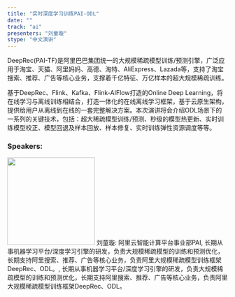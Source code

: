 ```yaml
---
title: "实时深度学习训练PAI-ODL"
date: "" 
track: "ai"
presenters: "刘童璇"
stype: "中文演讲"
---
```

DeepRec(PAI-TF)是阿里巴巴集团统一的大规模稀疏模型训练/预测引擎，广泛应用于淘宝、天猫、阿里妈妈、高德、淘特、AliExpress、Lazada等，支持了淘宝搜索、推荐、广告等核心业务，支撑着千亿特征、万亿样本的超大规模稀疏训练。

基于DeepRec、Flink、Kafka、Flink-AIFlow打造的Online Deep Learning，将在线学习与离线训练相结合，打造一体化的在线离线学习框架，基于云原生架构，提供给用户从离线到在线的一套完整解决方案。本次演讲将会介绍ODL场景下的一系列的关键技术，包括：超大稀疏模型训练/预测、秒级的模型热更新、实时训练模型校正、模型回退及样本回放、样本修复、实时训练弹性资源调度等等。
 ### Speakers: 
 <img src="images/speaker/1056.png" width="200" />
 刘童璇: 阿里云智能计算平台事业部PAI, 长期从事机器学习平台/深度学习引擎的研发，负责大规模稀疏模型的训练和预测优化，长期支持阿里搜索、推荐、广告等核心业务，负责阿里大规模稀疏模型训练框架DeepRec、ODL。, 长期从事机器学习平台/深度学习引擎的研发，负责大规模稀疏模型的训练和预测优化，长期支持阿里搜索、推荐、广告等核心业务，负责阿里大规模稀疏模型训练框架DeepRec、ODL。
 